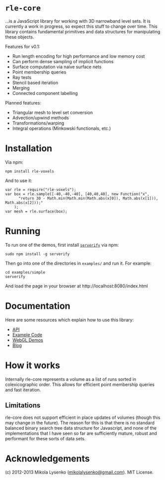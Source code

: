 `rle-core`
=========

...is a JavaScript library for working with 3D narrowband level sets.  It is currently a work in progress, so expect this stuff to change over time.  This library contains fundamental primitives and data structures for manipulating these objects.

Features for v0.1:

* Run length encoding for high performance and low memory cost
* Can perform dense sampling of implicit functions
* Surface computation via naive surface nets
* Point membership queries
* Ray tests
* Stencil based iteration
* Merging
* Connected component labelling

Planned features:

* Triangular mesh to level set conversion
* Advection/upwind methods
* Transformations/warping
* Integral operations (Minkowski functionals, etc.)

Installation
============

Via npm:

    npm install rle-voxels

And to use it:

    var rle = require("rle-voxels");
    var box = rle.sample([-40,-40,-40], [40,40,40], new Function("x",
          "return 30 - Math.min(Math.min(Math.abs(x[0]), Math.abs(x[1])), Math.abs(x[2]));"
        );
    var mesh = rle.surface(box);


Running
=======

To run one of the demos, first install [`serverify`](https://github.com/mikolalysenko/Serverify) via npm:

    sudo npm install -g serverify
    
Then go into one of the directories in `examples/` and run it.  For example:

    cd examples/simple
    serverify
    
And load the page in your browser at http://localhost:8080/index.html

Documentation
=============

Here are some resources which explain how to use this library:

* [API](https://github.com/mikolalysenko/rle-core/blob/master/API.md)
* [Example Code](https://github.com/mikolalysenko/rle-core/tree/master/examples)
* [WebGL Demos](http://mikolalysenko.github.com/rle-core/index.html)
* [Blog](http://0fps.wordpress.com)

How it works
============

Internally rle-core represents a volume as a list of runs sorted in colexicographic order.  This allows for efficient point membership queries and fast iteration.

Limitations
-----------

rle-core does not support efficient in place updates of volumes (though this may change in the future).  The reason for this is that there is no standard balanced binary search tree data structure for Javascript, and none of the implementations that I have seen so far are sufficiently mature, robust and performant for these sorts of data sets.

Acknowledgements
================
(c) 2012-2013 Mikola Lysenko (mikolalysenko@gmail.com).  MIT License.

